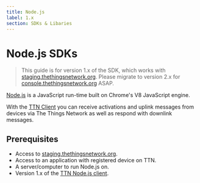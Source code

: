 ```yaml
---
title: Node.js
label: 1.x
section: SDKs & Libaries
---
```


# Node.js SDKs

> This guide is for version 1.x of the SDK, which works with [staging.thethingsnetwork.org](staging.thethingsnetwork.org). Please migrate to version 2.x for [console.thethingsnetwork.org](console.thethingsnetwork.org) ASAP.

[Node.js](https://nodejs.org/) is a JavaScript run-time built on Chrome's V8 JavaScript engine.

With the [TTN Client](https://www.npmjs.com/package/ttn) you can receive activations and uplink messages from devices via The Things Network as well as respond with downlink messages.

## Prerequisites

* Access to [staging.thethingsnetwork.org](https://staging.thethingsnetwork.org/).
* Access to an application with registered device on TTN.
* A server/computer to run Node.js on.
* Version 1.x of the [TTN Node.js client](https://github.com/TheThingsNetwork/node-app-lib).
